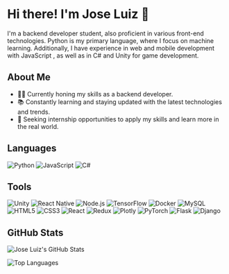 # Hi there! I'm Jose Luiz 👋

I'm a backend developer student, also proficient in various front-end technologies. Python is my primary language, where I focus on machine learning. Additionally, I have experience in web and mobile development with JavaScript , as well as in C# and Unity for game development.

## About Me

- 👨‍💻 Currently honing my skills as a backend developer.
- 📚 Constantly learning and staying updated with the latest technologies and trends.
- 💼 Seeking internship opportunities to apply my skills and learn more in the real world.

## Languages

<div style="display: inline_block">
    <img alt="Python" src="https://img.shields.io/badge/Python-3670A0?style=for-the-badge&logo=python&logoColor=ffdd54" />
    <img alt="JavaScript" src="https://img.shields.io/badge/JavaScript-F7DF1E?style=for-the-badge&logo=javascript&logoColor=black" />
    <img alt="C#" src="https://img.shields.io/badge/C%23-5f4f7f?style=for-the-badge&logo=c-sharp&logoColor=white" />
</div>

## Tools

<div style="display: inline_block">
    <img alt="Unity" src="https://img.shields.io/badge/Unity-100000?style=for-the-badge&logo=unity&logoColor=white" />
    <img alt="React Native" src="https://img.shields.io/badge/React_Native-20232A?style=for-the-badge&logo=react&logoColor=61DAFB" />
    <img alt="Node.js" src="https://img.shields.io/badge/Node.js-43853D?style=for-the-badge&logo=node.js&logoColor=white" />
    <img alt="TensorFlow" src="https://img.shields.io/badge/TensorFlow-%23FF6F00.svg?style=for-the-badge&logo=TensorFlow&logoColor=white" />
    <img alt="Docker" src="https://img.shields.io/badge/Docker-%230db7ed.svg?style=for-the-badge&logo=docker&logoColor=white" />
    <img alt="MySQL" src="https://img.shields.io/badge/MySQL-204d69?style=for-the-badge&logo=mysql&logoColor=white" />
    <img alt="HTML5" src="https://img.shields.io/badge/HTML5-239120?style=for-the-badge&logo=html5&logoColor=white" />
    <img alt="CSS3" src="https://img.shields.io/badge/CSS3-3498DB?&style=for-the-badge&logo=css3&logoColor=white" />
    <img alt="React" src="https://img.shields.io/badge/React-20232A?style=for-the-badge&logo=react&logoColor=61DAFB" />
    <img alt="Redux" src="https://img.shields.io/badge/Redux-593D88?style=for-the-badge&logo=redux&logoColor=white" />
    <img alt="Plotly" src="https://img.shields.io/badge/Plotly-%233F4F75.svg?style=for-the-badge&logo=plotly&logoColor=white" />
    <img alt="PyTorch" src="https://img.shields.io/badge/PyTorch-%23EE4C2C.svg?style=for-the-badge&logo=PyTorch&logoColor=white" />
    <img alt="Flask" src="https://img.shields.io/badge/Flask-%23000.svg?style=for-the-badge&logo=flask&logoColor=white" />
    <img alt="Django" src="https://img.shields.io/badge/Django-%23092E20.svg?style=for-the-badge&logo=django&logoColor=white" />
</div>

## GitHub Stats

![Jose Luiz's GitHub Stats](https://github-readme-stats.vercel.app/api?username=JoseLuizjl&show_icons=true&theme=tokyonight)

![Top Languages](https://github-readme-stats.vercel.app/api/top-langs/?username=JoseLuizjl&layout=compact)

